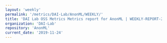 ```yaml
---
layout: 'weekly'
permalink: '/metrics/DAI-Lab/AnonML/WEEKLY/'
title: 'DAI Lab OSS Metrics Metrics report for AnonML | WEEKLY-REPORT-2019-11-24'
organization: 'DAI-Lab'
repository: 'AnonML'
current_date: '2019-11-24'
---
```

